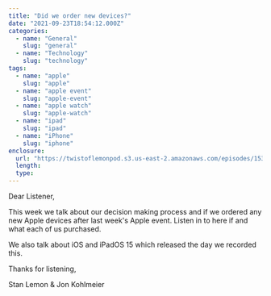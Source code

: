 ```yaml
---
title: "Did we order new devices?"
date: "2021-09-23T18:54:12.000Z"
categories:
  - name: "General"
    slug: "general"
  - name: "Technology"
    slug: "technology"
tags:
  - name: "apple"
    slug: "apple"
  - name: "apple event"
    slug: "apple-event"
  - name: "apple watch"
    slug: "apple-watch"
  - name: "ipad"
    slug: "ipad"
  - name: "iPhone"
    slug: "iphone"
enclosure:
  url: "https://twistoflemonpod.s3.us-east-2.amazonaws.com/episodes/153-lwatol-20210923.mp3"
  length:
  type:
---
```


Dear Listener,

This week we talk about our decision making process and if we ordered any new Apple devices after last week's Apple event. Listen in to here if and what each of us purchased.

We also talk about iOS and iPadOS 15 which released the day we recorded this.

Thanks for listening,

Stan Lemon & Jon Kohlmeier
